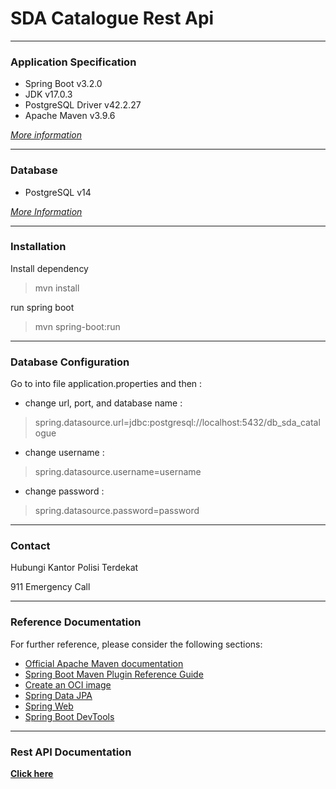 # **SDA Catalogue Rest Api**

-------
### Application Specification
- Spring Boot v3.2.0
- JDK v17.0.3
- PostgreSQL Driver v42.2.27
- Apache Maven v3.9.6

[*More information*](http://https://spring.io/quickstart "*More information*")

-------

### Database
- PostgreSQL v14

[*More Information*](https://www.postgresql.org/ "*More Information*")

------
### Installation
Install dependency
> mvn install

run spring boot
> mvn spring-boot:run

------

### Database Configuration
Go to into file application.properties and then :
- change url, port, and database name :
>spring.datasource.url=jdbc:postgresql://localhost:5432/db_sda_catalogue

- change username :
>spring.datasource.username=username

- change password :
>spring.datasource.password=password

-------

### Contact
Hubungi Kantor Polisi Terdekat

911 Emergency Call

-------

### Reference Documentation
For further reference, please consider the following sections:

* [Official Apache Maven documentation](https://maven.apache.org/guides/index.html)
* [Spring Boot Maven Plugin Reference Guide](https://docs.spring.io/spring-boot/docs/3.2.0/maven-plugin/reference/html/)
* [Create an OCI image](https://docs.spring.io/spring-boot/docs/3.2.0/maven-plugin/reference/html/#build-image)
* [Spring Data JPA](https://docs.spring.io/spring-boot/docs/3.2.0/reference/htmlsingle/index.html#data.sql.jpa-and-spring-data)
* [Spring Web](https://docs.spring.io/spring-boot/docs/3.2.0/reference/htmlsingle/index.html#web)
* [Spring Boot DevTools](https://docs.spring.io/spring-boot/docs/3.2.0/reference/htmlsingle/index.html#using.devtools)


-------

### Rest API Documentation
[**Click here**](ApiDoc.md "**Click here**")
